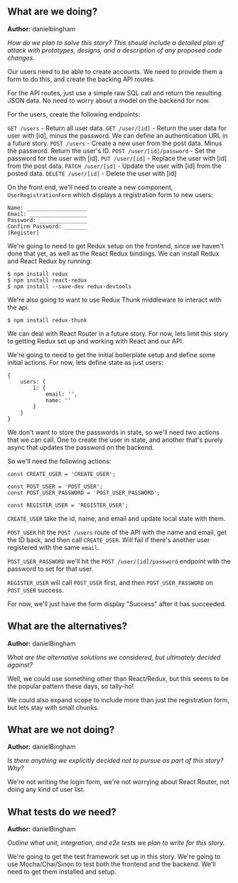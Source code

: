 ## What are we doing?
**Author:** danielbingham

*How do we plan to solve this story? This should include a detailed plan of attack with prototypes, designs, and a description of any proposed code changes.*

Our users need to be able to create accounts.  We need to provide them a form
to do this, and create the backing API routes.

For the API routes, just use a simple raw SQL call and return the resulting
JSON data.  No need to worry about a model on the backend for now.

For the users, create the following endpoints:

`GET /users` - Return all user data.
`GET /user/[id]` - Return the user data for user with [id], minus the password.
We can define an authentication URL in a future story.
`POST /users` - Create a new user from the post data. Minus the password.
Return the user's ID.
`POST /user/[id]/password` - Set the password for the user with [id].
`PUT /user/[id]` - Replace the user with [id] from the post data.
`PATCH /user/[id]` - Update the user with [id] from the posted data.
`DELETE /user/[id]` - Delete the user with [id]

On the front end, we'll need to create a new component, `UserRegistrationForm`
which displays a registration form to new users:

```
Name: ___________________
Email: __________________
Password: _______________
Confirm Password: _______
|Register|
```

We're going to need to get Redux setup on the frontend, since we haven't done
that yet, as well as the React Redux bindings.  We can install Redux and React
Redux by running:

```
$ npm install redux
$ npm install react-redux
$ npm install --save-dev redux-devtools
```

We're also going to want to use Redux Thunk middleware to interact with the api.

```
$ npm install redux-thunk
```

We can deal with React Router in a future story.  For now, lets limit this
story to getting Redux set up and working with React and our API.

We're going to need to get the initial boilerplate setup and define some
initial actions.  For now, lets define state as just users:

```
{
    users: {
        1: {
            email: '',
            name: ''
        }
    }
}
```

We don't want to store the passwords in state, so we'll need two actions that
we can call.  One to create the user in state, and another that's purely async
that updates the password on the backend.

So we'll need the following actions:

```
const CREATE_USER = 'CREATE_USER';

const POST_USER = 'POST_USER';
const POST_USER_PASSWORD = 'POST_USER_PASSWORD';

const REGISTER_USER = 'REGISTER_USER';
```

`CREATE_USER` take the id, name, and email and update local state
with them.

`POST_USER` hit the `POST /users` route of the API with the name and email, get
the ID back, and then call `CREATE_USER`.  Will fail if there's another user
registered with the same `email`.

`POST_USER_PASSWORD` we'll hit the `POST /user/[id]/password` endpoint with the
password to set for that user.

`REGISTER_USER` will call `POST_USER` first, and then `POST_USER_PASSWORD` on
`POST_USER` success.

For now, we'll just have the form display "Success" after it has succeeded.


## What are the alternatives?
**Author:**  danielBingham

*What are the alternative solutions we considered, but ultimately decided against?*

Well, we could use something other than React/Redux, but this seems to be the
popular pattern these days, so tally-ho!

We could also expand scope to include more than just the registration form, but
lets stay with small chunks.

## What are we not doing?
**Author:** danielBingham

*Is there anything we explicitly decided not to pursue as part of this story?  Why?*

We're not writing the login form, we're not worrying about React Router, not
doing any kind of user list.

## What tests do we need?
**Author:** danielBingham

*Outline what unit, integration, and e2e tests we plan to write for this story.*

We're going to get the test framework set up in this story.  We're going to use
Mocha/Chai/Sinon to test both the frontend and the backend.  We'll need to get
them installed and setup.
